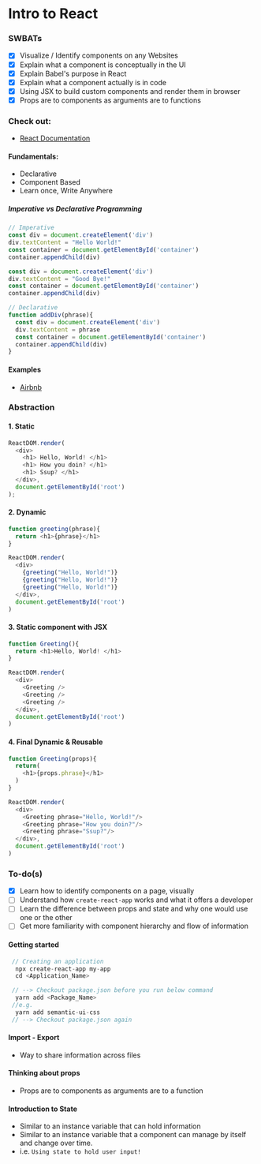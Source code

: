 # Intro to React

### SWBATs

- [x] Visualize / Identify components on any Websites
- [x] Explain what a component is conceptually in the UI
- [x] Explain Babel's purpose in React
- [x] Explain what a component actually is in code
- [x] Using JSX to build custom components and render them in browser
- [x] Props are to components as arguments are to functions

### Check out:
- [React Documentation](https://reactjs.org)

#### Fundamentals:
- Declarative
- Component Based
- Learn once, Write Anywhere

##### Imperative vs Declarative Programming
```javascript
// Imperative
const div = document.createElement('div')
div.textContent = "Hello World!"
const container = document.getElementById('container')
container.appendChild(div)

const div = document.createElement('div')
div.textContent = "Good Bye!"
const container = document.getElementById('container')
container.appendChild(div)

// Declarative
function addDiv(phrase){
  const div = document.createElement('div')
  div.textContent = phrase
  const container = document.getElementById('container')
  container.appendChild(div)
}

```

#### Examples
- [Airbnb](https://www.airbnb.com)

### Abstraction

#### 1. Static
````javascript
ReactDOM.render(
  <div>
    <h1> Hello, World! </h1>
    <h1> How you doin? </h1>
    <h1> Ssup? </h1>
  </div>,
  document.getElementById('root')
);
````

#### 2. Dynamic
````javascript
function greeting(phrase){
  return <h1>{phrase}</h1>
}

ReactDOM.render(
  <div>
    {greeting("Hello, World!")}
    {greeting("Hello, World!")}
    {greeting("Hello, World!")}
  </div>,
  document.getElementById('root')
)
````

#### 3. Static component with JSX
````javascript
function Greeting(){
  return <h1>Hello, World! </h1>
}

ReactDOM.render(
  <div>
    <Greeting />
    <Greeting />
    <Greeting />
  </div>,
  document.getElementById('root')
)
````

#### 4. Final Dynamic & Reusable
````javascript
function Greeting(props){
  return(
    <h1>{props.phrase}</h1>
  )
}

ReactDOM.render(
  <div>
    <Greeting phrase="Hello, World!"/>
    <Greeting phrase="How you doin?"/>
    <Greeting phrase="Ssup?"/>
  </div>,
  document.getElementById('root')
)
````

### To-do(s)

- [x] Learn how to identify components on a page, visually
- [ ] Understand how ````create-react-app```` works and what it offers a developer
- [ ] Learn the difference between props and state and why one would use one or the other
- [ ] Get more familiarity with component hierarchy and flow of information

#### Getting started

```javascript
 // Creating an application
  npx create-react-app my-app
  cd <Application_Name>

 // --> Checkout package.json before you run below command
  yarn add <Package_Name>
 //e.g.
  yarn add semantic-ui-css
 // --> Checkout package.json again
```

#### Import - Export
- Way to share information across files

#### Thinking about props
- Props are to components as arguments are to a function

#### Introduction to State
- Similar to an instance variable that can hold information
- Similar to an instance variable that a component can manage by itself and change over time.
- i.e. ```` Using state to hold user input! ````

